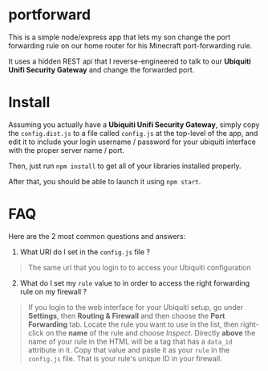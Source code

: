# portforward
This is a simple node/express app that lets my son change the port forwarding rule on our home router for his Minecraft port-forwarding rule.

It uses a hidden REST api that I reverse-engineered to talk to our **Ubiquiti Unifi Security Gateway** and change the forwarded port.

# Install
Assuming you actually have a **Ubiquiti Unifi Security Gateway**, simply copy the `config.dist.js` to a file called `config.js` at the top-level of the app, and edit it to include your login username / password for your ubiquiti interface with the proper server name / port.

Then, just run `npm install` to get all of your libraries installed properly.

After that, you should be able to launch it using `npm start`.

# FAQ
Here are the 2 most common questions and answers:
1. What URI do I set in the `config.js` file ?
> The same url that you login to to access your Ubiquiti configuration
2. What do I set my `rule` value to in order to access the right forwarding rule on my firewall ?
> If you login to the web interface for your Ubiquiti setup, go under **Settings**, then **Routing & Firewall** and then choose the **Port Forwarding** tab.  Locate the rule you want to use in the list, then right-click on the **name** of the rule and choose *Inspect*.  Directly **above** the name of your rule in the HTML will be a **<tr>** tag that has a `data_id` attribute in it.  Copy that value and paste it as your `rule` in the `config.js` file.  That is your rule's unique ID in your firewall.